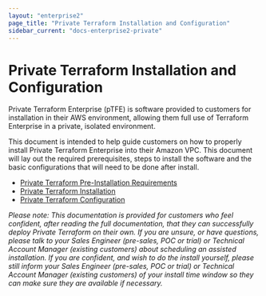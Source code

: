 ```yaml
---
layout: "enterprise2"
page_title: "Private Terraform Installation and Configuration"
sidebar_current: "docs-enterprise2-private"
---
```


# Private Terraform Installation and Configuration

Private Terraform Enterprise (pTFE) is software provided to customers for installation in their AWS environment, allowing them full use of Terraform Enterprise in a private, isolated environment.

This document is intended to help guide customers on how to properly install Private Terraform Enterprise into their Amazon VPC. This document will lay out the required prerequisites, steps to install the software and the basic configurations that will need to be done after install.

- [Private Terraform Pre-Installation Requirements](/docs/enterprise-beta/private/pre-install.html)
- [Private Terraform Installation](/docs/enterprise-beta/private/install.html)
- [Private Terraform Configuration](/docs/enterprise-beta/private/config.html)

*Please note: This documentation is provided for customers who feel confident, after reading the full documentation, that they can successfully deploy Private Terraform on their own. If you are unsure, or have questions, please talk to your Sales Engineer \(pre-sales, POC or trial\) or Technical Account Manager \(existing customers\) about scheduling an assisted installation. If you are confident, and wish to do the install yourself, please still inform your Sales Engineer \(pre-sales, POC or trial\) or Technical Account Manager \(existing customers\) of your install time window so they can make sure they are available if necessary.* 